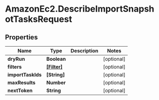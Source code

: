 # AmazonEc2.DescribeImportSnapshotTasksRequest

## Properties

Name | Type | Description | Notes
------------ | ------------- | ------------- | -------------
**dryRun** | **Boolean** |  | [optional] 
**filters** | [**[Filter]**](Filter.md) |  | [optional] 
**importTaskIds** | **[String]** |  | [optional] 
**maxResults** | **Number** |  | [optional] 
**nextToken** | **String** |  | [optional] 


